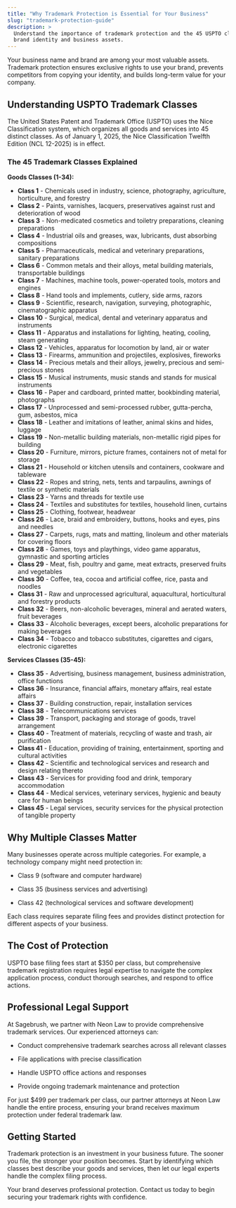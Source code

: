 ```yaml
---
title: "Why Trademark Protection is Essential for Your Business"
slug: "trademark-protection-guide"
description: >
  Understand the importance of trademark protection and the 45 USPTO classes that secure your
  brand identity and business assets.
---
```


Your business name and brand are among your most valuable assets. Trademark protection ensures exclusive
rights to use your brand, prevents competitors from copying your identity, and builds long-term value for your
company.

## Understanding USPTO Trademark Classes

The United States Patent and Trademark Office (USPTO) uses the Nice Classification system, which organizes
all goods and services into 45 distinct classes. As of January 1, 2025, the Nice Classification Twelfth
Edition (NCL 12-2025) is in effect.

### The 45 Trademark Classes Explained

**Goods Classes (1-34):**

* **Class 1** - Chemicals used in industry, science, photography, agriculture, horticulture, and forestry
* **Class 2** - Paints, varnishes, lacquers, preservatives against rust and deterioration of wood
* **Class 3** - Non-medicated cosmetics and toiletry preparations, cleaning preparations
* **Class 4** - Industrial oils and greases, wax, lubricants, dust absorbing compositions
* **Class 5** - Pharmaceuticals, medical and veterinary preparations, sanitary preparations
* **Class 6** - Common metals and their alloys, metal building materials, transportable buildings
* **Class 7** - Machines, machine tools, power-operated tools, motors and engines
* **Class 8** - Hand tools and implements, cutlery, side arms, razors
* **Class 9** - Scientific, research, navigation, surveying, photographic, cinematographic apparatus
* **Class 10** - Surgical, medical, dental and veterinary apparatus and instruments
* **Class 11** - Apparatus and installations for lighting, heating, cooling, steam generating
* **Class 12** - Vehicles, apparatus for locomotion by land, air or water
* **Class 13** - Firearms, ammunition and projectiles, explosives, fireworks
* **Class 14** - Precious metals and their alloys, jewelry, precious and semi-precious stones
* **Class 15** - Musical instruments, music stands and stands for musical instruments
* **Class 16** - Paper and cardboard, printed matter, bookbinding material, photographs
* **Class 17** - Unprocessed and semi-processed rubber, gutta-percha, gum, asbestos, mica
* **Class 18** - Leather and imitations of leather, animal skins and hides, luggage
* **Class 19** - Non-metallic building materials, non-metallic rigid pipes for building
* **Class 20** - Furniture, mirrors, picture frames, containers not of metal for storage
* **Class 21** - Household or kitchen utensils and containers, cookware and tableware
* **Class 22** - Ropes and string, nets, tents and tarpaulins, awnings of textile or synthetic materials
* **Class 23** - Yarns and threads for textile use
* **Class 24** - Textiles and substitutes for textiles, household linen, curtains
* **Class 25** - Clothing, footwear, headwear
* **Class 26** - Lace, braid and embroidery, buttons, hooks and eyes, pins and needles
* **Class 27** - Carpets, rugs, mats and matting, linoleum and other materials for covering floors
* **Class 28** - Games, toys and playthings, video game apparatus, gymnastic and sporting articles
* **Class 29** - Meat, fish, poultry and game, meat extracts, preserved fruits and vegetables
* **Class 30** - Coffee, tea, cocoa and artificial coffee, rice, pasta and noodles
* **Class 31** - Raw and unprocessed agricultural, aquacultural, horticultural and forestry products
* **Class 32** - Beers, non-alcoholic beverages, mineral and aerated waters, fruit beverages
* **Class 33** - Alcoholic beverages, except beers, alcoholic preparations for making beverages
* **Class 34** - Tobacco and tobacco substitutes, cigarettes and cigars, electronic cigarettes

**Services Classes (35-45):**

* **Class 35** - Advertising, business management, business administration, office functions
* **Class 36** - Insurance, financial affairs, monetary affairs, real estate affairs
* **Class 37** - Building construction, repair, installation services
* **Class 38** - Telecommunications services
* **Class 39** - Transport, packaging and storage of goods, travel arrangement
* **Class 40** - Treatment of materials, recycling of waste and trash, air purification
* **Class 41** - Education, providing of training, entertainment, sporting and cultural activities
* **Class 42** - Scientific and technological services and research and design relating thereto
* **Class 43** - Services for providing food and drink, temporary accommodation
* **Class 44** - Medical services, veterinary services, hygienic and beauty care for human beings
* **Class 45** - Legal services, security services for the physical protection of tangible property

## Why Multiple Classes Matter

Many businesses operate across multiple categories. For example, a technology company might need protection in:

* Class 9 (software and computer hardware)

* Class 35 (business services and advertising)

* Class 42 (technological services and software development)

Each class requires separate filing fees and provides distinct protection for different aspects of your business.

## The Cost of Protection

USPTO base filing fees start at $350 per class, but comprehensive trademark registration requires legal
expertise to navigate the complex application process, conduct thorough searches, and respond to office
actions.

## Professional Legal Support

At Sagebrush, we partner with Neon Law to provide comprehensive trademark services. Our experienced attorneys can:

* Conduct comprehensive trademark searches across all relevant classes

* File applications with precise classification

* Handle USPTO office actions and responses

* Provide ongoing trademark maintenance and protection

For just $499 per trademark per class, our partner attorneys at Neon Law handle the entire process,
ensuring your brand receives maximum protection under federal trademark law.

## Getting Started

Trademark protection is an investment in your business future. The sooner you file, the stronger your
position becomes. Start by identifying which classes best describe your goods and services, then let our legal
experts handle the complex filing process.

Your brand deserves professional protection. Contact us today to begin securing your trademark rights with confidence.
